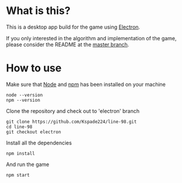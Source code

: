 # What is this?
This is a desktop app build for the game using [Electron](https://electron.atom.io/).

If you only interested in the algorithm and implementation of the game, please consider the README at the [master branch](https://github.com/Kspade224/line-98).
# How to use
Make sure that [Node](https://nodejs.org/en/) and [npm](https://www.npmjs.com/) has been installed on your machine
```
node --version
npm --version
```
Clone the repository and check out to 'electron' branch
```
git clone https://github.com/Kspade224/line-98.git
cd line-98
git checkout electron
```
Install all the dependencies
```
npm install
```
And run the game
```
npm start
```